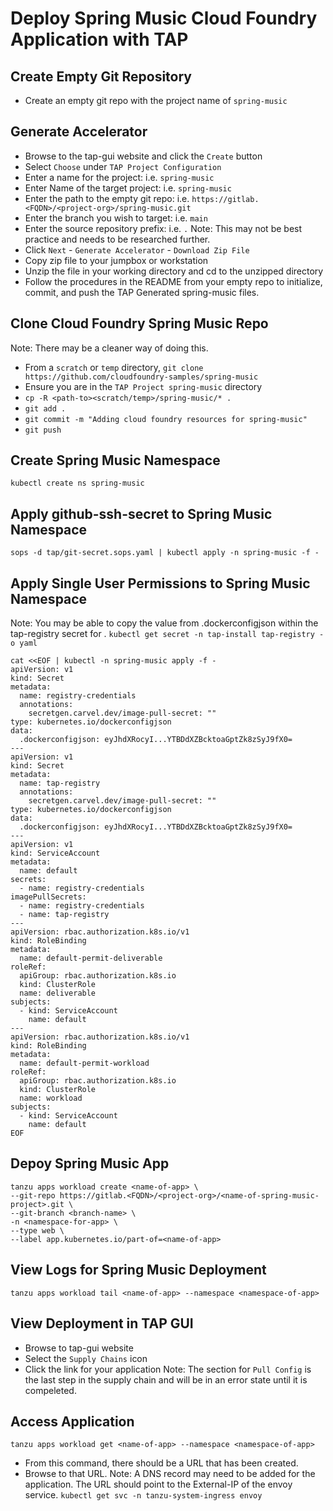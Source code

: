 # Deploy Spring Music Cloud Foundry Application with TAP

## Create Empty Git Repository
- Create an empty git repo with the project name of `spring-music`

## Generate Accelerator
- Browse to the tap-gui website and click the `Create` button
- Select `Choose` under `TAP Project Configuration`
- Enter a name for the project: i.e. `spring-music`
- Enter Name of the target project: i.e. `spring-music`
- Enter the path to the empty git repo: i.e. `https://gitlab.<FQDN>/<project-org>/spring-music.git`
- Enter the branch you wish to target: i.e. `main`
- Enter the source repository prefix: i.e. `.` 
Note:  This may not be best practice and needs to be researched further.
- Click `Next` - `Generate Accelerator` - `Download Zip File`
- Copy zip file to your jumpbox or workstation
- Unzip the file in your working directory and cd to the unzipped directory
- Follow the procedures in the README from your empty repo to initialize, commit, and push the TAP Generated spring-music files.

## Clone Cloud Foundry Spring Music Repo
Note:  There may be a cleaner way of doing this.
- From a `scratch` or `temp` directory, `git clone https://github.com/cloudfoundry-samples/spring-music`
- Ensure you are in the `TAP Project spring-music` directory
- `cp -R <path-to><scratch/temp>/spring-music/* .`
- `git add .`
- `git commit -m "Adding cloud foundry resources for spring-music"`
- `git push`

## Create Spring Music Namespace
`kubectl create ns spring-music`

## Apply github-ssh-secret to Spring Music Namespace
`sops -d tap/git-secret.sops.yaml | kubectl apply -n spring-music -f -`

## Apply Single User Permissions to Spring Music Namespace
Note: You may be able to copy the value from .dockerconfigjson within the tap-registry secret for <YOUR-REGISTRY-CREDS-BASE64>. `kubectl get secret -n tap-install tap-registry -o yaml`
```
cat <<EOF | kubectl -n spring-music apply -f -
apiVersion: v1
kind: Secret
metadata:
  name: registry-credentials
  annotations:
    secretgen.carvel.dev/image-pull-secret: ""
type: kubernetes.io/dockerconfigjson
data:
  .dockerconfigjson: eyJhdXRocyI...YTBDdXZBcktoaGptZk8zSyJ9fX0=
---
apiVersion: v1
kind: Secret
metadata:
  name: tap-registry
  annotations:
    secretgen.carvel.dev/image-pull-secret: ""
type: kubernetes.io/dockerconfigjson
data:
  .dockerconfigjson: eyJhdXRocyI...YTBDdXZBcktoaGptZk8zSyJ9fX0=
---
apiVersion: v1
kind: ServiceAccount
metadata:
  name: default
secrets:
  - name: registry-credentials
imagePullSecrets:
  - name: registry-credentials
  - name: tap-registry
---
apiVersion: rbac.authorization.k8s.io/v1
kind: RoleBinding
metadata:
  name: default-permit-deliverable
roleRef:
  apiGroup: rbac.authorization.k8s.io
  kind: ClusterRole
  name: deliverable
subjects:
  - kind: ServiceAccount
    name: default
---
apiVersion: rbac.authorization.k8s.io/v1
kind: RoleBinding
metadata:
  name: default-permit-workload
roleRef:
  apiGroup: rbac.authorization.k8s.io
  kind: ClusterRole
  name: workload
subjects:
  - kind: ServiceAccount
    name: default
EOF
```
## Depoy Spring Music App
```
tanzu apps workload create <name-of-app> \
--git-repo https://gitlab.<FQDN>/<project-org>/<name-of-spring-music-project>.git \
--git-branch <branch-name> \
-n <namespace-for-app> \
--type web \
--label app.kubernetes.io/part-of=<name-of-app> 
```

## View Logs for Spring Music Deployment
`tanzu apps workload tail <name-of-app> --namespace <namespace-of-app>`

## View Deployment in TAP GUI
- Browse to tap-gui website
- Select the `Supply Chains` icon
- Click the link for your application
Note:  The section for `Pull Config` is the last step in the supply chain and will be in an error state until it is compeleted.

## Access Application
`tanzu apps workload get <name-of-app> --namespace <namespace-of-app>`
- From this command, there should be a URL that has been created.
- Browse to that URL.
Note: A DNS record may need to be added for the application.  The URL should point to the External-IP of the envoy service.
`kubectl get svc -n tanzu-system-ingress envoy`
